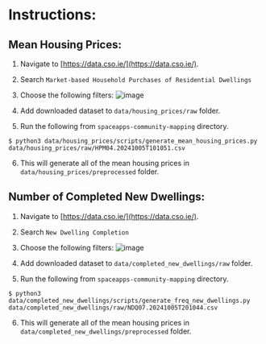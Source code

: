# Instructions:

## Mean Housing Prices:

1) Navigate to [https://data.cso.ie/](https://data.cso.ie/).

2) Search `Market-based Household Purchases of Residential Dwellings`

3) Choose the following filters:
![image](https://github.com/user-attachments/assets/731568c8-a612-44c2-a680-c9478a895955)

4) Add downloaded dataset to `data/housing_prices/raw` folder.

5) Run the following from `spaceapps-community-mapping` directory.
```
$ python3 data/housing_prices/scripts/generate_mean_housing_prices.py data/housing_prices/raw/HPM04.20241005T101051.csv
```

6) This will generate all of the mean housing prices in `data/housing_prices/preprocessed` folder.

## Number of Completed New Dwellings:

1) Navigate to [https://data.cso.ie/](https://data.cso.ie/).

2) Search `New Dwelling Completion`

3) Choose the following filters:
![image](https://github.com/user-attachments/assets/34c09158-9327-4999-9027-1efeb150d17e)

4) Add downloaded dataset to `data/completed_new_dwellings/raw` folder.

5) Run the following from `spaceapps-community-mapping` directory.
```
$ python3 data/completed_new_dwellings/scripts/generate_freq_new_dwellings.py data/completed_new_dwellings/raw/NDQ07.20241005T201044.csv
```

6) This will generate all of the mean housing prices in `data/completed_new_dwellings/preprocessed` folder.
